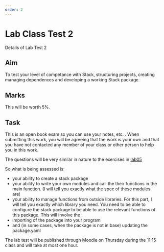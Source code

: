 ```yaml
---
order: 2
---
```

# Lab Class Test 2

Details of Lab Test 2

## Aim

To test your level of competance with Stack, structuring projects, creating  managing dependences and developing a working Stack package. 


## Marks
This will be worth 5%. 

## Task

This is an open book exam so you can use your notes, etc. . When submitting this work, you will be agreeing that the work is your own and that you have not contacted any member of your class or other person to help you in this work. 

The questions will be very similar in nature to the exercises in [lab05]( https://reader.tutors.dev/lab/fp-setu-23/topic07-structuring-programs/unit-07b-labs/book-2/Lab-06)

So what is being assessed is:

- your ability to create a stack package 
- your ability to  write your own modules and call the their functions in the main function. (I will tell you exactly what the spec of these modules are)
-  your ability to manage functions from outside libraries. For this part, I will tell you exactly which library you need. You need to be able to configure the stack package to be able to use the relevant functions of this package. This will involve the :
  - importing of the package into your program
  - and (in some cases,  when the package is not in base) updating the package.yaml

The lab test will be published through Moodle on Thursday  during the 11:15 class and will take at most one hour. 

